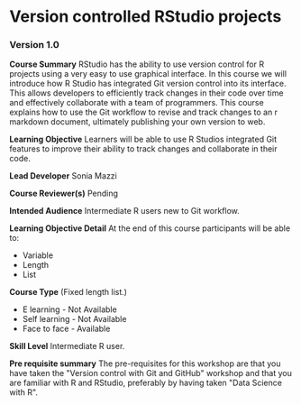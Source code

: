 # Version controlled RStudio projects

### Version 1.0

**Course Summary**
RStudio has the ability to use version control for R projects using a very easy to use graphical interface. In this course we will introduce how R Studio has integrated Git version control into its interface. This allows developers to efficiently track changes in their code over time and effectively collaborate with a team of programmers. This course explains how to use the Git workflow to revise and track changes to an r markdown document, ultimately publishing your own version to web. 

**Learning Objective**
Learners will be able to use R Studios integrated Git features to improve their ability to track changes and collaborate in their code.

**Lead Developer**
Sonia Mazzi

**Course Reviewer(s)**
Pending

**Intended Audience**
Intermediate R users new to Git workflow.

**Learning Objective Detail**
At the end of this course participants will be able to:
* Variable
* Length
* List

**Course Type** (Fixed length list.)
* E learning - Not Available
* Self learning - Not Available
* Face to face - Available

**Skill Level**
Intermediate R user.

**Pre requisite summary** 
The pre-requisites for this workshop are that you have taken the "Version  control with Git and GitHub" workshop and that you are familiar with R and RStudio, preferably by having taken "Data Science with R".



